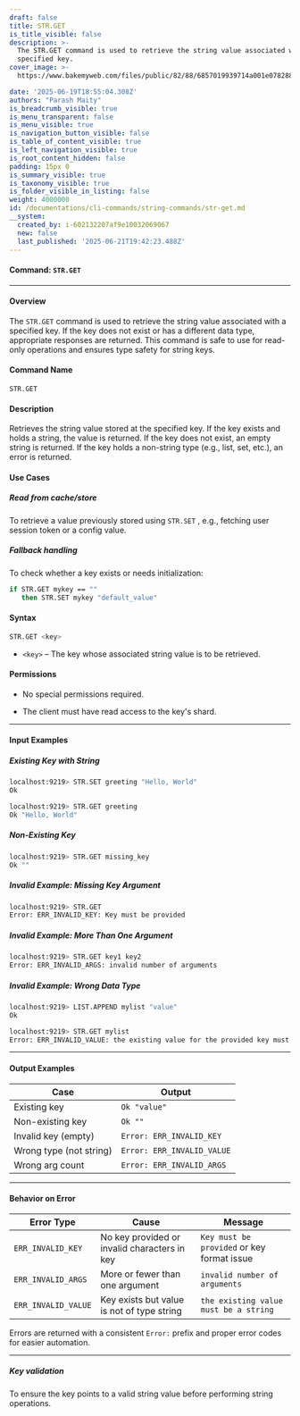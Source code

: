 ```yaml
---
draft: false
title: STR.GET
is_title_visible: false
description: >-
  The STR.GET command is used to retrieve the string value associated with a
  specified key.
cover_image: >-
  https://www.bakemyweb.com/files/public/82/88/6857019939714a001e078288/i/5c/5e/685701b8a14834001f8a5c5e/original?name=logo-large.png&mimetype=image/png&cd=inline

date: '2025-06-19T18:55:04.308Z'
authors: "Parash Maity"
is_breadcrumb_visible: true
is_menu_transparent: false
is_menu_visible: true
is_navigation_button_visible: false
is_table_of_content_visible: true
is_left_navigation_visible: true
is_root_content_hidden: false
padding: 15px 0
is_summary_visible: true
is_taxonomy_visible: true
is_folder_visible_in_listing: false
weight: 4000000
id: /documentations/cli-commands/string-commands/str-get.md
__system:
  created_by: i-602132207af9e10032069067
  new: false
  last_published: '2025-06-21T19:42:23.488Z'
---
```

#### Command: `STR.GET` 

***

#### **Overview**

The `STR.GET` command is used to retrieve the string value associated with a specified key. If the key does not exist or has a different data type, appropriate responses are returned. This command is safe to use for read-only operations and ensures type safety for string keys.

#### **Command Name**

 `STR.GET` 

#### **Description**

Retrieves the string value stored at the specified key. If the key exists and holds a string, the value is returned. If the key does not exist, an empty string is returned. If the key holds a non-string type (e.g., list, set, etc.), an error is returned.


#### **Use Cases**

##### Read from cache/store

To retrieve a value previously stored using `STR.SET` , e.g., fetching user session token or a config value.

##### Fallback handling

To check whether a key exists or needs initialization:

```bash 
if STR.GET mykey == ""
   then STR.SET mykey "default_value"
```

#### **Syntax**

```bash 
STR.GET <key>
```

*  `<key>` – The key whose associated string value is to be retrieved.

#### **Permissions**

* No special permissions required.

* The client must have read access to the key's shard.

***

#### **Input Examples**

##### Existing Key with String

```bash 
localhost:9219> STR.SET greeting "Hello, World"
Ok

localhost:9219> STR.GET greeting
Ok "Hello, World"
```

##### Non-Existing Key

```bash 
localhost:9219> STR.GET missing_key
Ok ""
```

##### Invalid Example: Missing Key Argument

```bash 
localhost:9219> STR.GET
Error: ERR_INVALID_KEY: Key must be provided
```

##### Invalid Example: More Than One Argument

```bash 
localhost:9219> STR.GET key1 key2
Error: ERR_INVALID_ARGS: invalid number of arguments
```

##### Invalid Example: Wrong Data Type

```bash 
localhost:9219> LIST.APPEND mylist "value"
Ok

localhost:9219> STR.GET mylist
Error: ERR_INVALID_VALUE: the existing value for the provided key must be a string
```

***

#### **Output Examples**

| Case                    | Output                       |
| ----------------------- | ---------------------------- |
| Existing key            |  `Ok "value"`                |
| Non-existing key        |  `Ok ""`                     |
| Invalid key (empty)     |  `Error: ERR_INVALID_KEY`    |
| Wrong type (not string) |  `Error: ERR_INVALID_VALUE`  |
| Wrong arg count         |  `Error: ERR_INVALID_ARGS`   |

***

#### **Behavior on Error**

| Error Type            | Cause                                        | Message                                     |
| --------------------- | -------------------------------------------- | ------------------------------------------- |
|  `ERR_INVALID_KEY`    | No key provided or invalid characters in key |  `Key must be provided` or key format issue |
|  `ERR_INVALID_ARGS`   | More or fewer than one argument              |  `invalid number of arguments`              |
|  `ERR_INVALID_VALUE`  | Key exists but value is not of type string   |  `the existing value must be a string`      |

Errors are returned with a consistent `Error:` prefix and proper error codes for easier automation.

***

##### Key validation

To ensure the key points to a valid string value before performing string operations.

 
